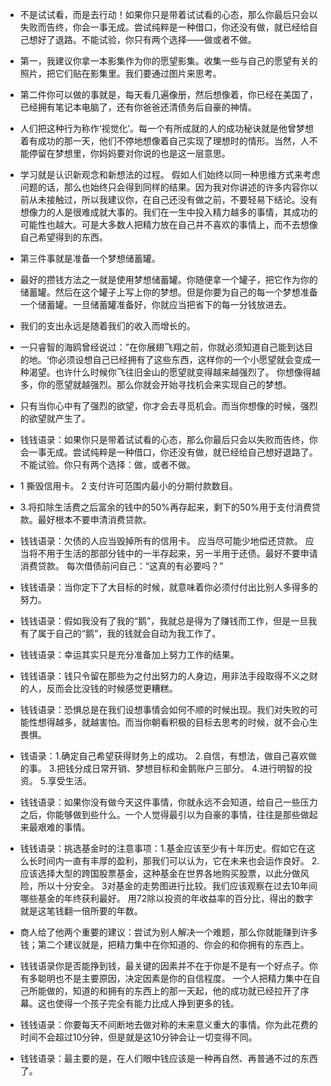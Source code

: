 - 不是试试看，而是去行动！如果你只是带着试试看的心态，那么你最后只会以失败而告终，你会一事无成。尝试纯粹是一种借口，你还没有做，就已经给自己想好了退路。不能试验，你只有两个选择——做或者不做。

- 第一，我建议你拿一本影集作为你的愿望影集。收集一些与自己的愿望有关的照片，把它们贴在影集里。我们要通过图片来思考。

- 第二件你可以做的事就是，每天看几遍像册，然后想像着，你已经在美国了，已经拥有笔记本电脑了，还有你爸爸还清债务后自豪的神情。

- 人们把这种行为称作‘视觉化’。每一个有所成就的人的成功秘诀就是他曾梦想着有成功的那一天，他们不停地想像着自己实现了理想时的情形。当然，人不能停留在梦想里，你妈妈要对你说的也是这一层意思。

- 学习就是认识新观念和新想法的过程。 假如人们始终以同一种思维方式来考虑问题的话，那么也始终只会得到同样的结果。因为我对你讲述的许多内容你以前从未接触过，所以我建议你，在自己还没有做之前，不要轻易下结论。没有想像力的人是很难成就大事的。我们在一生中投入精力越多的事情，其成功的可能性也越大。可是大多数人把精力放在自己并不喜欢的事情上，而不去想像自己希望得到的东西。

- 第三件事就是准备一个梦想储蓄罐。

- 最好的攒钱方法之一就是使用梦想储蓄罐。你随便拿一个罐子，把它作为你的储蓄罐。然后在这个罐子上写上你的梦想。但是你要为自己的每一个梦想准备一个储蓄罐。一旦储蓄罐准备好，你就应当把省下的每一分钱放进去。

- 我们的支出永远是随着我们的收入而增长的。

- 一只睿智的海鸥曾经说过：”在你展翅飞翔之前，你就必须知道自己能到达目的地。‘你必须设想自己已经拥有了这些东西，这样你的一个小愿望就会变成一种渴望。也许什么时候你飞往旧金山的愿望就变得越来越强烈了。 你想像得越多，你的愿望就越强烈。那么你就会开始寻找机会来实现自己的梦想。

- 只有当你心中有了强烈的欲望，你才会去寻觅机会。而当你想像的时候，强烈的欲望就产生了。

- 钱钱语录：如果你只是带着试试看的心态，那么你最后只会以失败而告终，你会一事无成。尝试纯粹是一种借口，你还没有做，就已经给自己想好退路了。不能试验。你只有两个选择：做，或者不做。

- 1 撕毁信用卡。 2 支付许可范围内最小的分期付款数目。

- 3.将扣除生活费之后富余的钱中的50%再存起来，剩下的50%用于支付消费贷款。最好根本不要申清消费贷款。

- 钱钱语录：欠债的人应当毁掉所有的信用卡。 应当尽可能少地偿还贷款。 应当将不用于生活的那部分钱中的一半存起来，另一半用于还债。最好不要申请消费贷款。 每次借债前问自己：“这真的有必要吗？”

- 钱钱语录：当你定下了大目标的时候，就意味着你必须付付出比别人多得多的努力。

- 钱钱语录：假如我没有了我的“鹅”，我就总是得为了赚钱而工作，但是一旦我有了属于自己的“鹅”，我的钱就会自动为我工作了。

- 钱钱语录：幸运其实只是充分准备加上努力工作的结果。

- 钱钱语录：钱只令留在那些为之付出努力的人身边，用非法手段取得不义之财的人，反而会比没钱的时候感觉更糟糕。

- 钱钱语录：恐惧总是在我们设想事情会如何不顺的时候出现。我们对失败的可能性想得越多，就越害怕。而当你朝看积极的目标去思考的时候，就不会心生畏惧。

- 钱语录：1.确定自己希望获得财务上的成功。 2.自信，有想法，做自己喜欢做的事。 3.把钱分成日常开销、梦想目标和金鹅账户三部分。 4.进行明智的投资。 5.享受生活。

- 钱钱语录：如果你没有做今天这件事情，你就永远不会知道，给自己一些压力之后，你能够做到些什么。一个人觉得最引以为自豪的事情，往往是那些做起来最艰难的事情。

- 钱钱语录：挑选基金时的注意事项：1.基金应该至少有十年历史。假如它在这么长时间内一直有丰厚的盈利，那我们可以认为，它在未来也会运作良好。 2.应该选择大型的跨国股票基金，这种基金在世界各地购买股票，以此分做风险，所以十分安全。 3对基金的走势图进行比较。我们应该观察在过去10年间哪些基金的年终获利最好。 用72除以投资的年收益率的百分比，得出的数字就是这笔钱翻一倍所要的年数。

- 商人给了他两个重要的建议：尝试为别人解决一个难题，那么你就能赚到许多钱；第二个建议就是，把精力集中在你知道的、你会的和你拥有的东西上。

- 钱钱语录你是否能挣到钱，最关键的因素并不在于你是不是有一个好点子。你有多聪明也不是主要原因，决定因素是你的自信程度。 一个人把精力集中在自己所能做的，知道的和拥有的东西上的那一天起，他的成功就已经拉开了序幕。这也使得一个孩子完全有能力比成人挣到更多的钱。

- 钱钱语录：你要每天不间断地去做对称的未来意义重大的事情。你为此花费的时间不会超过10分钟，但是就是这10分钟会让一切变得不同。

- 钱钱语录：最主要的是，在人们眼中钱应该是一种再自然、再普通不过的东西了。

